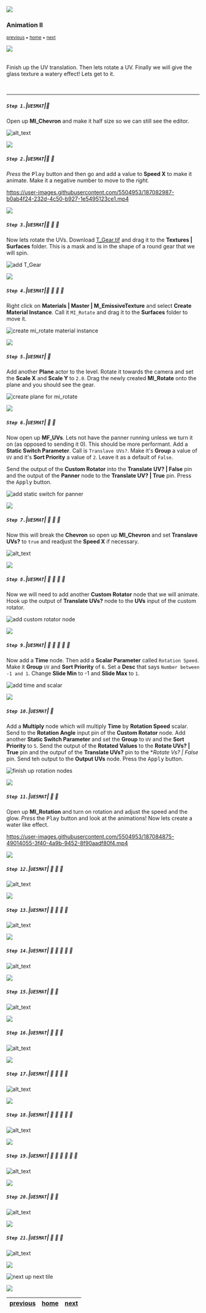 ![](../images/line3.png)

### Animation II

<sub>[previous](../animation/README.md#user-content-animation) • [home](../README.md#user-content-ue5-intro-to-materials) • [next](../)</sub>

![](../images/line3.png)

<img src="https://via.placeholder.com/1000x4/45D7CA/45D7CA" alt="drawing" height="4px"/>

Finish up the UV translation.  Then lets rotate a UV.  Finally we will give the glass texture a watery effect! Lets get to it.

<br>

---


##### `Step 1.`\|`UE5MAT`|:small_blue_diamond:

Open up **MI_Chevron** and make it half size so we can still see the editor.

![alt_text](images/openUpMIChevron.png)

![](../images/line2.png)

##### `Step 2.`\|`UE5MAT`|:small_blue_diamond: :small_blue_diamond: 

*Press* the <kbd>Play</kbd> button and then go and add a value to **Speed X** to make it animate.  Make it a negative number to move to the *right*.

https://user-images.githubusercontent.com/5504953/187082987-b0ab4f24-232d-4c50-b927-1e5495123ce1.mp4

![](../images/line2.png)

##### `Step 3.`\|`UE5MAT`|:small_blue_diamond: :small_blue_diamond: :small_blue_diamond:

Now lets rotate the UVs.  Download [T_Gear.tif](../Assets/T_Gear.tif) and drag it to the **Textures | Surfaces** folder.  This is a mask and is in the shape of a round gear that we will spin.

![add T_Gear](images/tGear.png)

![](../images/line2.png)

##### `Step 4.`\|`UE5MAT`|:small_blue_diamond: :small_blue_diamond: :small_blue_diamond: :small_blue_diamond:

Right click on **Materials | Master | M_EmissiveTexture** and select **Create Material Instance**.  Call it `MI_Rotate` and drag it to the **Surfaces** folder to move it.

![create mi_rotate material instance](images/miRotate.png)

![](../images/line2.png)

##### `Step 5.`\|`UE5MAT`| :small_orange_diamond:

Add another **Plane** actor to the level. Rotate it towards the camera and set the **Scale X** and **Scale Y** to `2.0`.  Drag the newly created **MI_Rotate** onto the plane and you should see the gear.

![create plane for mi_rotate](images/addScalePlane.png)

![](../images/line2.png)

##### `Step 6.`\|`UE5MAT`| :small_orange_diamond: :small_blue_diamond:

Now open up **MF_UVs**.  Lets not have the panner running unless we turn it on (as opposed to sending it 0). This should be more performant.  Add a **Static Switch Parameter**. Call is `Translave UVs?`.  Make it's **Group** a value of `UV` and it's **Sort Priority** a value of `2`. Leave it as a default of `False`.

Send the output of the **Custom Rotator** into the **Translate UV? | False** pin and the output of the **Panner** node to the **Translate UV? | True** pin. Press the <kbd>Apply</kbd> button.

![add static switch for panner](images/staticSwitch.png)

![](../images/line2.png)

##### `Step 7.`\|`UE5MAT`| :small_orange_diamond: :small_blue_diamond: :small_blue_diamond:

Now this will break the **Chevron** so open up **MI_Chevron** and set **Translave UVs?** to `true` and readjust the **Speed X** if necessary.

![alt_text](images/readjustMIChevron.png)

![](../images/line2.png)

##### `Step 8.`\|`UE5MAT`| :small_orange_diamond: :small_blue_diamond: :small_blue_diamond: :small_blue_diamond:

Now we will need to add another **Custom Rotator** node that we will animate.  Hook up the output of **Translate UVs?** node to the **UVs** input of the custom rotator.

![add custom rotator node](images/addCustomRotator.png)

![](../images/line2.png)

##### `Step 9.`\|`UE5MAT`| :small_orange_diamond: :small_blue_diamond: :small_blue_diamond: :small_blue_diamond: :small_blue_diamond:

Now add a **Time** node.  Then add a **Scalar Parameter** called `Rotation Speed`.  Make it **Group** `UV` and **Sort Priority** of `6`. Set a **Desc** that says `Number between -1 and 1`.  Change **Slide Min** to -1 and **Slide Max** to `1`.

![add time and scalar](images/addTimeNode.png)

![](../images/line2.png)

##### `Step 10.`\|`UE5MAT`| :large_blue_diamond:

Add a **Multiply** node which will multiply **Time** by **Rotation Speed** scalar.  Send to the **Rotation Angle** input pin of the **Custom Rotator**  node. Add another **Static Switch Parameter** and set the **Group** to `UV` and the **Sort Priority** to `5`.  Send the output of the **Rotated Values** to the **Rotate UVs? | True** pin and the outpuf of the **Translate UVs?** pin to the **Rotate *Vs? | False** pin. Send teh output to the **Output UVs** node.  Press the <kbd>Apply</kbd> button.

![finish up rotation nodes](images/finishRotateUVs.png)

![](../images/line2.png)

##### `Step 11.`\|`UE5MAT`| :large_blue_diamond: :small_blue_diamond: 

 Open up **MI_Rotation** and turn on rotation and adjust the speed and the glow.  *Press* the <kbd>Play</kbd> button and look at the animations!  Now lets create a water like effect.

https://user-images.githubusercontent.com/5504953/187084875-49014055-3f40-4a9b-9452-8f90aadf80f4.mp4

![](../images/line2.png)


##### `Step 12.`\|`UE5MAT`| :large_blue_diamond: :small_blue_diamond: :small_blue_diamond: 

![alt_text](images/.png)

![](../images/line2.png)

##### `Step 13.`\|`UE5MAT`| :large_blue_diamond: :small_blue_diamond: :small_blue_diamond:  :small_blue_diamond: 

![alt_text](images/.png)

![](../images/line2.png)

##### `Step 14.`\|`UE5MAT`| :large_blue_diamond: :small_blue_diamond: :small_blue_diamond: :small_blue_diamond:  :small_blue_diamond: 

![alt_text](images/.png)

![](../images/line2.png)

##### `Step 15.`\|`UE5MAT`| :large_blue_diamond: :small_orange_diamond: 

![alt_text](images/.png)

![](../images/line2.png)

##### `Step 16.`\|`UE5MAT`| :large_blue_diamond: :small_orange_diamond:   :small_blue_diamond: 

![alt_text](images/.png)

![](../images/line2.png)

##### `Step 17.`\|`UE5MAT`| :large_blue_diamond: :small_orange_diamond: :small_blue_diamond: :small_blue_diamond:

![alt_text](images/.png)

![](../images/line2.png)

##### `Step 18.`\|`UE5MAT`| :large_blue_diamond: :small_orange_diamond: :small_blue_diamond: :small_blue_diamond: :small_blue_diamond:

![alt_text](images/.png)

![](../images/line2.png)

##### `Step 19.`\|`UE5MAT`| :large_blue_diamond: :small_orange_diamond: :small_blue_diamond: :small_blue_diamond: :small_blue_diamond: :small_blue_diamond:

![alt_text](images/.png)

![](../images/line2.png)

##### `Step 20.`\|`UE5MAT`| :large_blue_diamond: :large_blue_diamond:

![alt_text](images/.png)

![](../images/line2.png)

##### `Step 21.`\|`UE5MAT`| :large_blue_diamond: :large_blue_diamond: :small_blue_diamond:

![alt_text](images/.png)


![](../images/line.png)

<!-- <img src="https://via.placeholder.com/1000x100/45D7CA/000000/?text=Next Up - ADD NEXT TITLE"> -->
![next up next tile](images/banner.png)

![](../images/line.png)

| [previous](../animation/README.md#user-content-animation)| [home](../README.md#user-content-ue5-intro-to-materials) | [next](../)|
|---|---|---|
